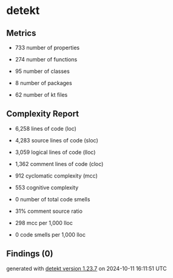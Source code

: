 # detekt

## Metrics

* 733 number of properties

* 274 number of functions

* 95 number of classes

* 8 number of packages

* 62 number of kt files

## Complexity Report

* 6,258 lines of code (loc)

* 4,283 source lines of code (sloc)

* 3,059 logical lines of code (lloc)

* 1,362 comment lines of code (cloc)

* 912 cyclomatic complexity (mcc)

* 553 cognitive complexity

* 0 number of total code smells

* 31% comment source ratio

* 298 mcc per 1,000 lloc

* 0 code smells per 1,000 lloc

## Findings (0)

generated with [detekt version 1.23.7](https://detekt.dev/) on 2024-10-11 16:11:51 UTC
